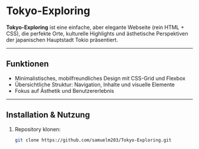 # Tokyo-Exploring

**Tokyo-Exploring** ist eine einfache, aber elegante Webseite (rein HTML + CSS), die perfekte Orte, kulturelle Highlights und ästhetische Perspektiven der japanischen Hauptstadt Tokio präsentiert.

---

## Funktionen

- Minimalistisches, mobilfreundliches Design mit CSS-Grid und Flexbox  
- Übersichtliche Struktur: Navigation, Inhalte und visuelle Elemente  
- Fokus auf Ästhetik und Benutzererlebnis  

---

## Installation & Nutzung

1. Repository klonen:
   ```bash
   git clone https://github.com/samuelm203/Tokyo-Exploring.git
